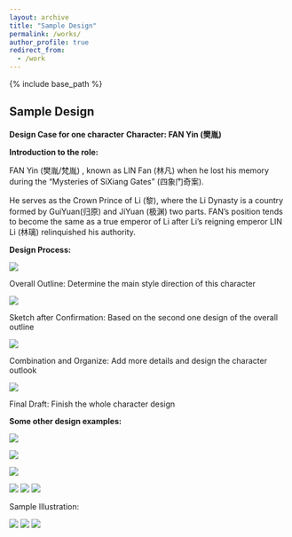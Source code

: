 ```yaml
---
layout: archive
title: "Sample Design"
permalink: /works/
author_profile: true
redirect_from:
  - /work
---
```


{% include base_path %}


##  Sample Design

**Design Case for one character**
**Character: FAN Yin (樊胤)**

**Introduction to the role:**

FAN Yin (樊胤/梵胤) , known as LIN Fan (林凡) when he lost his memory during the “Mysteries of SiXiang Gates” (四象门奇案).

He serves as the Crown Prince of Li (黎), where the Li Dynasty is a country formed by GuiYuan(归原) and JiYuan (极渊) two parts. FAN’s position tends to become the same as a true emperor of Li after Li’s reigning emperor LIN Li (林璃) relinquished his authority.

**Design Process:**



![](/images/works/1.png)

Overall Outline: Determine the main style direction of this character


![](/images/works/2.png)

Sketch after Confirmation: Based on the second one design of the overall outline

![](/images/works/3.png)

Combination and Organize: Add more details and design the character outlook

![](/images/works/4.png)

Final Draft: Finish the whole character design

**Some other design examples:**

![](/images/works/5.png)

![](/images/works/6.png)

![](/images/works/7.png)

![](/images/works/8.png)
![](/images/works/9.png)
![](/images/works/10.png)

Sample Illustration:

![](/images/works/11.png)
![](/images/works/12.png)
![](/images/works/13.png)